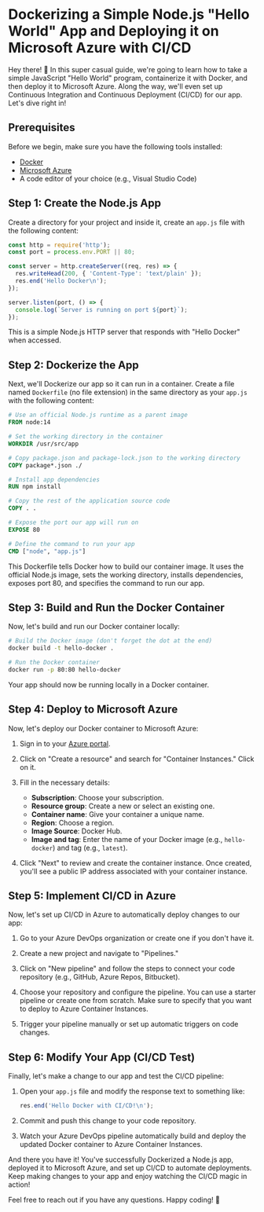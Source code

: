 # Dockerizing a Simple Node.js "Hello World" App and Deploying it on Microsoft Azure with CI/CD

Hey there! 👋 In this super casual guide, we're going to learn how to take a simple JavaScript "Hello World" program, containerize it with Docker, and then deploy it to Microsoft Azure. Along the way, we'll even set up Continuous Integration and Continuous Deployment (CI/CD) for our app. Let's dive right in!

## Prerequisites

Before we begin, make sure you have the following tools installed:

- [Docker](https://www.docker.com/)
- [Microsoft Azure](https://azure.microsoft.com/)
- A code editor of your choice (e.g., Visual Studio Code)

## Step 1: Create the Node.js App

Create a directory for your project and inside it, create an `app.js` file with the following content:

```javascript
const http = require('http');
const port = process.env.PORT || 80;

const server = http.createServer((req, res) => {
  res.writeHead(200, { 'Content-Type': 'text/plain' });
  res.end('Hello Docker\n');
});

server.listen(port, () => {
  console.log(`Server is running on port ${port}`);
});
```

This is a simple Node.js HTTP server that responds with "Hello Docker" when accessed.

## Step 2: Dockerize the App

Next, we'll Dockerize our app so it can run in a container. Create a file named `Dockerfile` (no file extension) in the same directory as your `app.js` with the following content:

```Dockerfile
# Use an official Node.js runtime as a parent image
FROM node:14

# Set the working directory in the container
WORKDIR /usr/src/app

# Copy package.json and package-lock.json to the working directory
COPY package*.json ./

# Install app dependencies
RUN npm install

# Copy the rest of the application source code
COPY . .

# Expose the port our app will run on
EXPOSE 80

# Define the command to run your app
CMD ["node", "app.js"]
```

This Dockerfile tells Docker how to build our container image. It uses the official Node.js image, sets the working directory, installs dependencies, exposes port 80, and specifies the command to run our app.

## Step 3: Build and Run the Docker Container

Now, let's build and run our Docker container locally:

```bash
# Build the Docker image (don't forget the dot at the end)
docker build -t hello-docker .

# Run the Docker container
docker run -p 80:80 hello-docker
```

Your app should now be running locally in a Docker container.

## Step 4: Deploy to Microsoft Azure

Now, let's deploy our Docker container to Microsoft Azure:

1. Sign in to your [Azure portal](https://portal.azure.com/).

2. Click on "Create a resource" and search for "Container Instances." Click on it.

3. Fill in the necessary details:
   - **Subscription**: Choose your subscription.
   - **Resource group**: Create a new or select an existing one.
   - **Container name**: Give your container a unique name.
   - **Region**: Choose a region.
   - **Image Source**: Docker Hub.
   - **Image and tag**: Enter the name of your Docker image (e.g., `hello-docker`) and tag (e.g., `latest`).

4. Click "Next" to review and create the container instance. Once created, you'll see a public IP address associated with your container instance.

## Step 5: Implement CI/CD in Azure

Now, let's set up CI/CD in Azure to automatically deploy changes to our app:

1. Go to your Azure DevOps organization or create one if you don't have it.

2. Create a new project and navigate to "Pipelines."

3. Click on "New pipeline" and follow the steps to connect your code repository (e.g., GitHub, Azure Repos, Bitbucket).

4. Choose your repository and configure the pipeline. You can use a starter pipeline or create one from scratch. Make sure to specify that you want to deploy to Azure Container Instances.

5. Trigger your pipeline manually or set up automatic triggers on code changes.

## Step 6: Modify Your App (CI/CD Test)

Finally, let's make a change to our app and test the CI/CD pipeline:

1. Open your `app.js` file and modify the response text to something like:

   ```javascript
   res.end('Hello Docker with CI/CD!\n');
   ```

2. Commit and push this change to your code repository.

3. Watch your Azure DevOps pipeline automatically build and deploy the updated Docker container to Azure Container Instances.

And there you have it! You've successfully Dockerized a Node.js app, deployed it to Microsoft Azure, and set up CI/CD to automate deployments. Keep making changes to your app and enjoy watching the CI/CD magic in action!

Feel free to reach out if you have any questions. Happy coding! 🚀
